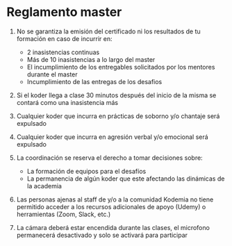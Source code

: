 # Reglamento master

1. No se garantiza la emisión del certificado ni los resultados de tu formación en caso de incurrir en:
    - 2 inasistencias continuas
    - Más de 10 inasistencias a lo largo del master
    - El incumplimiento de los entregables solicitados por los mentores durante el master
    - Incumplimiento de las entregas de los desafios

2. Si el koder llega a clase 30 minutos después del inicio de la misma se contará como una inasistencia más

3. Cualquier koder que incurra en prácticas de soborno y/o chantaje será expulsado

4. Cualquier koder que incurra en agresión verbal y/o emocional será expulsado

5. La coordinación se reserva el derecho a tomar decisiones sobre:
    - La formación de equipos para el desafíos
    - La permanencia de algún koder que este afectando las dinámicas de la academia

6.  Las personas ajenas al staff de y/o a la comunidad Kodemia no tiene permitido acceder a los recursos adicionales de apoyo (Udemy) o herramientas (Zoom, Slack, etc.)

7. La cámara deberá estar encendida durante las clases, el microfono permanecerá desactivado y solo se activará para participar
